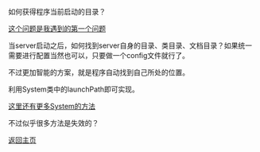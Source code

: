 如何获得程序当前启动的目录？

[这个问题是我遇到的第一个问题](https://github.com/jvyyuie/iomarkdownserver/issues/1)

当server启动之后，如何找到server自身的目录、类目录、文档目录？如果统一需要进行配置当然也可以，只要做一个config文件就行了。

不过更加智能的方案，就是程序自动找到自己所处的位置。

利用System类中的launchPath即可实现。

[这里还有更多System的方法](http://iolanguage.org/reference/index.html#Core.System)

不过似乎很多方法是失效的？

[返回主页](/index)
